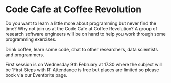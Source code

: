 # Code Cafe at Coffee Revolution

Do you want to learn a little more about programming but never find the time?
Why not join us at the Code Cafe at Coffee Revolution? A group of research software engineers will be on hand to help you work through some programming exercises.

Drink coffee, learn some code, chat to other researchers, data scientists and programmers.

First session is on Wednesday 9th February at 17.30 where the subject will be 'First Steps with R'
Attendance is free but places are limited so please book via our Eventbrite page.
